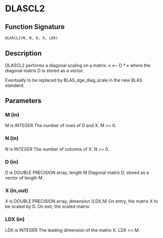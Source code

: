 # DLASCL2

## Function Signature

```fortran
DLASCL2(M, N, D, X, LDX)
```

## Description


 DLASCL2 performs a diagonal scaling on a matrix:
   x <-- D * x
 where the diagonal matrix D is stored as a vector.

 Eventually to be replaced by BLAS_dge_diag_scale in the new BLAS
 standard.

## Parameters

### M (in)

M is INTEGER The number of rows of D and X. M >= 0.

### N (in)

N is INTEGER The number of columns of X. N >= 0.

### D (in)

D is DOUBLE PRECISION array, length M Diagonal matrix D, stored as a vector of length M.

### X (in,out)

X is DOUBLE PRECISION array, dimension (LDX,N) On entry, the matrix X to be scaled by D. On exit, the scaled matrix.

### LDX (in)

LDX is INTEGER The leading dimension of the matrix X. LDX >= M.

